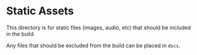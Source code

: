 # Static Assets

This directory is for static files (images, audio, etc) that should be included in the build.

Any files that should be excluded from the build can be placed in `docs`.

